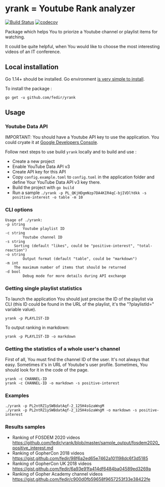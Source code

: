 # yrank = Youtube Rank analyzer

[![Build Status](https://travis-ci.org/fedir/yrank.svg?branch=master)](https://travis-ci.org/fedir/yrank)
[![codecov](https://codecov.io/gh/fedir/yrank/branch/master/graph/badge.svg)](https://codecov.io/gh/fedir/yrank)

Package which helps You to priorize a Youtube channel or playlist items for watching.

It could be quite helpful, when You would like to choose the most interesting videos of an IT conference.

## Local installation

Go 1.14+ should be installed. Go environment [is very simple to install](https://golang.org/doc/install).

To install the package :

    go get -u github.com/fedir/yrank

## Usage

### Youtube Data API

IMPORTANT: You should have a Youtube API key to use the application. You could crуate it at [Google Developers Console](https://console.developers.google.com/).

Follow next steps to use build `yrank` locally and to build and use :

* Create a new project
* Enable YouTube Data API v3
* Create API key for this API
* Copy ```config.example.toml``` to ```config.toml``` in the application folder and define Your YouTube Data API v3 key there.
* Build the project with `go build`
* Run a sample `./yrank -p PL_QKjHDgmNzp7DA4KIR4qC-bjIVDlYdkk -s positive-interest -o table -m 10`

### CLI options

    Usage of ./yrank:
    -p string
            Youtube playlist ID
    -c string
            Youtube channel ID
    -s string
        Sorting (default "likes", could be "positive-interest", "total-reaction")
    -o string
            Output format (default "table", could be "markdown")
    -m int
        The maximum number of items that should be returned
    -d bool
            Debug mode for more details during API exchange

### Getting single playlist statistics

To launch the application You should just precise the ID of the playlist via CLI (this ID could be found in the URL of the playlist, it's the "?playlistId=" variable value).

    yrank -p PLAYLIST-ID

To output ranking in markdown:

    yrank -p PLAYLIST-ID -o markdown

### Getting the statistics of a whole user's channel

First of all, You must find the channel ID of the user. It's not always that easy. Sometimes it's in URL of Youtube's user profile. Sometimes, You should look for it in the code of the page.

    yrank -c CHANNEL-ID
    yrank -c CHANNEL-ID -o markdown -s positive-interest

### Examples

    ./yrank -p PL2ntRZ1ySWBdatAqf-2_125H4sGzaWngM
    ./yrank -p PL2ntRZ1ySWBdatAqf-2_125H4sGzaWngM -o markdown -s positive-interest

### Results samples

* Ranking of FOSDEM 2020 videos https://github.com/fedir/yrank/blob/master/sample_output/fosdem2020_positive_interest.md
* Ranking of GopherCon 2018 videos https://gist.github.com/fedir/98f6a2ed65e7462a101198dc6f3d5185
* Ranking of GopherCon UK 2018 videos https://gist.github.com/fedir/6a93e91fa414df6484ba04589ed3269a
* Ranking of Gopher Academy channel videos https://gist.github.com/fedir/c900d0fb59658f9657253f33e38422fe
